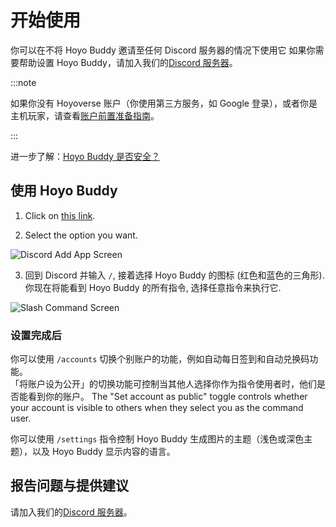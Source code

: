 # 开始使用

你可以在不将 Hoyo Buddy 邀请至任何 Discord 服务器的情况下使用它 如果你需要帮助设置 Hoyo Buddy，请加入我们的[Discord 服务器](https://link.seria.moe/hb-dc)。

:::note

如果你没有 Hoyoverse 账户（你使用第三方服务，如 Google 登录），或者你是主机玩家，请查看[账户前置准备指南](./Before-Start.md)。

:::

进一步了解：[Hoyo Buddy 是否安全？](./Account-Security.md)

## 使用 Hoyo Buddy

1. Click on [this link](https://one.hb.seria.moe/install).

2. Select the option you want.

<p></p>

![Discord Add App Screen](../src/assets/images/378049955-0c3d09cb-a72a-44bf-b02a-a33869c90ba1.png)

<p></p>

3. 回到 Discord 并输入 `/`, 接着选择 Hoyo Buddy 的图标 (红色和蓝色的三角形). 你现在将能看到 Hoyo Buddy 的所有指令, 选择任意指令来执行它.

<p></p>

![Slash Command Screen](../src/assets/images/392196104-6960be6c-8b51-49fd-93ae-bad4dad6822b.png)

### 设置完成后

你可以使用 `/accounts` 切换个别账户的功能，例如自动每日签到和自动兑换码功能。\
「将账户设为公开」的切换功能可控制当其他人选择你作为指令使用者时，他们是否能看到你的账户。
The "Set account as public" toggle controls whether your account is visible to others when they select you as the command user.

你可以使用 `/settings` 指令控制 Hoyo Buddy 生成图片的主题（浅色或深色主题），以及 Hoyo Buddy 显示内容的语言。

## 报告问题与提供建议

请加入我们的[Discord 服务器](https://link.seria.moe/hb-dc)。
